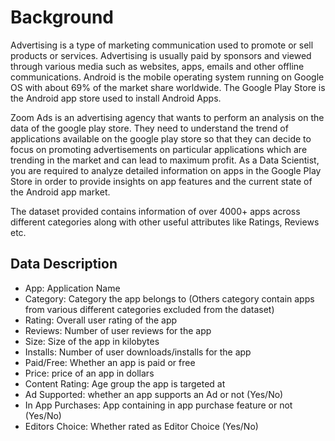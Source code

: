 # Background
Advertising is a type of marketing communication used to promote or sell products or services. Advertising is usually paid by sponsors and viewed through various media such as websites, apps, emails and other offline communications. Android is the mobile operating system running on Google OS with about 69% of the market share worldwide. The Google Play Store is the Android app store used to install Android Apps.

Zoom Ads is an advertising agency that wants to perform an analysis on the data of the google play store. They need to understand the trend of applications available on the google play store so that they can decide to focus on promoting advertisements on particular applications which are trending in the market and can lead to maximum profit. As a Data Scientist, you are required to analyze detailed information on apps in the Google Play Store in order to provide insights on app features and the current state of the Android app market.

The dataset provided contains information of over 4000+ apps across different categories along with other useful attributes like Ratings, Reviews etc.

## Data Description
* App: Application Name
* Category: Category the app belongs to (Others category contain apps from various different categories excluded from the dataset)
* Rating: Overall user rating of the app
* Reviews: Number of user reviews for the app
* Size: Size of the app in kilobytes
* Installs: Number of user downloads/installs for the app
* Paid/Free: Whether an app is paid or free
* Price: price of an app in dollars
* Content Rating: Age group the app is targeted at
* Ad Supported: whether an app supports an Ad or not (Yes/No)
* In App Purchases: App containing in app purchase feature or not (Yes/No)
* Editors Choice: Whether rated as Editor Choice (Yes/No)
